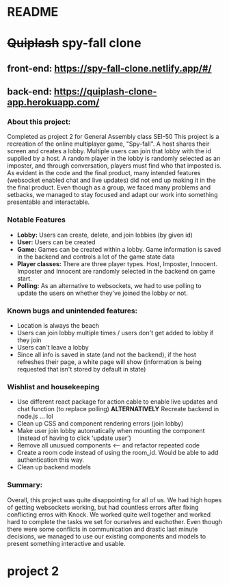 # README

# ~~Quiplash~~ spy-fall clone

## front-end: https://spy-fall-clone.netlify.app/#/
## back-end: https://quiplash-clone-app.herokuapp.com/ 

### About this project:  
Completed as project 2 for General Assembly class SEI-50
This project is a recreation of the online multiplayer game, "Spy-fall". A host shares their screen and creates a lobby. Multiple users can join that lobby with the id supplied by a host. A random player in the lobby is randomly selected as an imposter, and through conversation, players must find who that imposted is. As evident in the code and the final product, many intended features (websocket enabled chat and live updates) did not end up making it in the the final product. Even though as a group, we faced many problems and setbacks, we managed to stay focused and adapt our work into something presentable and interactable.

### Notable Features 
- **Lobby:** Users can create, delete, and join lobbies (by given id)
- **User:** Users can be created
- **Game:** Games can be created within a lobby. Game information is saved in the backend and controls a lot of the game state data 
- **Player classes:** There are three player types. Host, Imposter, Innocent. Imposter and Innocent are randomly selected in the backend on game start.
- **Polling:** As an alternative to websockets, we had to use polling to update the users on whether they've joined the lobby or not.  


### Known bugs and unintended features:  
- Location is always the beach
- Users can join lobby multiple times / users don't get added to lobby if they join 
- Users can't leave a lobby 
- Since all info is saved in state (and not the backend), if the host refreshes their page, a white page will show (information is being requested that isn't stored by default in state) 


### Wishlist and housekeeping 
- Use different react package for action cable to enable live updates and chat function (to replace polling) **ALTERNATIVELY** Recreate backend in node.js ... lol 
- Clean up CSS and component rendering errors (join lobby) 
- Make user join lobby automatically when mounting the component (instead of having to click 'update user')
- Remove all unusued components <-- and refactor repeated code 
- Create a room code instead of using the room_id. Would be able to add authentication this way. 
- Clean up backend models 

### Summary: 
Overall, this project was quite disappointing for all of us. We had high hopes of getting websockets working, but had countless errors after fixing conflicting erros with Knock. We worked quite well together and worked hard to complete the tasks we set for ourselves and eachother. Even though there were some conflicts in communication and drastic last minute decisions, we managed to use our existing components and models to present something interactive and usable.


# project 2 